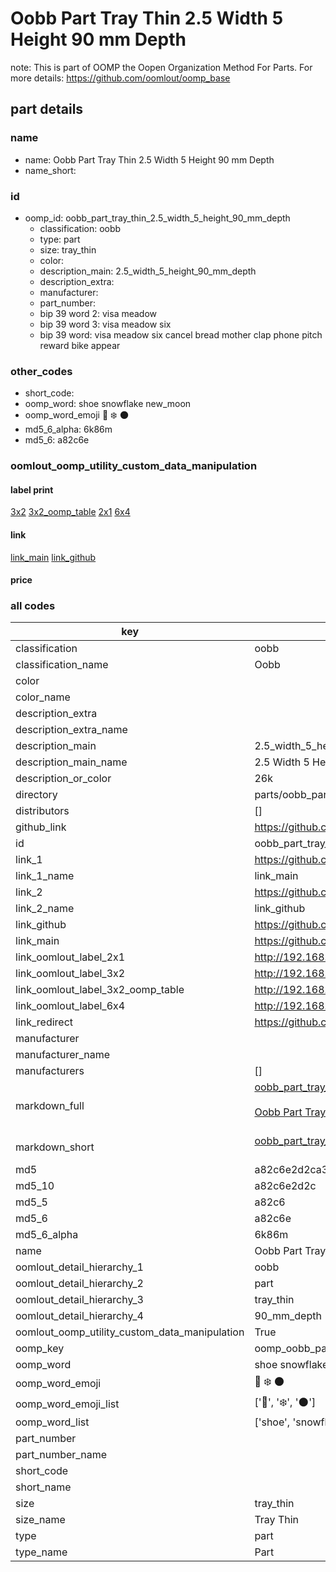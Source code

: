 # Oobb Part Tray Thin 2.5 Width 5 Height 90 mm Depth  

note: This is part of OOMP the Oopen Organization Method For Parts. For more details: https://github.com/oomlout/oomp_base

##  part details
  







### name
* name: Oobb Part Tray Thin 2.5 Width 5 Height 90 mm Depth
* name_short: 
### id
* oomp_id: oobb_part_tray_thin_2.5_width_5_height_90_mm_depth
  * classification: oobb
  * type: part
  * size: tray_thin
  * color: 
  * description_main: 2.5_width_5_height_90_mm_depth
  * description_extra: 
  * manufacturer: 
  * part_number: 
  * bip 39 word 2: visa meadow
  * bip 39 word 3: visa meadow six
  * bip 39 word: visa meadow six cancel bread mother clap phone pitch reward bike appear

### other_codes
* short_code: 
* oomp_word: shoe snowflake new_moon
* oomp_word_emoji :shoe: :snowflake: :new_moon:
* md5_6_alpha: 6k86m
* md5_6: a82c6e






### oomlout_oomp_utility_custom_data_manipulation
#### label print
[3x2](http://192.168.1.245:1112/?label=oomp%206k86m)
[3x2_oomp_table](http://192.168.1.108:1112/?label=oomp%206k86m)
[2x1](http://192.168.1.242:1112/?label=oomp%206k86m)
[6x4](http://192.168.1.55:1112/?label=oomp%206k86m)    

#### link

[link_main](https://github.com/oomlout/oomlout_oomp_version_1_messy/tree/main/parts/oobb_part_tray_thin_2.5_width_5_height_90_mm_depth) [link_github](https://github.com/oomlout/oomlout_oomp_version_1_messy/tree/main/parts/oobb_part_tray_thin_2.5_width_5_height_90_mm_depth)                             

#### price







### all codes 
| key | value |  
| --- | --- |  
| classification | oobb |  
| classification_name | Oobb |  
| color |  |  
| color_name |  |  
| description_extra |  |  
| description_extra_name |  |  
| description_main | 2.5_width_5_height_90_mm_depth |  
| description_main_name | 2.5 Width 5 Height 90 mm Depth |  
| description_or_color | 26k |  
| directory | parts/oobb_part_tray_thin_2.5_width_5_height_90_mm_depth |  
| distributors | [] |  
| github_link | https://github.com/oomlout/oomlout_oomp_part_src/tree/main/parts/oobb_part_tray_thin_2.5_width_5_height_90_mm_depth |  
| id | oobb_part_tray_thin_2.5_width_5_height_90_mm_depth |  
| link_1 | https://github.com/oomlout/oomlout_oomp_version_1_messy/tree/main/parts/oobb_part_tray_thin_2.5_width_5_height_90_mm_depth |  
| link_1_name | link_main |  
| link_2 | https://github.com/oomlout/oomlout_oomp_version_1_messy/tree/main/parts/oobb_part_tray_thin_2.5_width_5_height_90_mm_depth |  
| link_2_name | link_github |  
| link_github | https://github.com/oomlout/oomlout_oomp_version_1_messy/tree/main/parts/oobb_part_tray_thin_2.5_width_5_height_90_mm_depth |  
| link_main | https://github.com/oomlout/oomlout_oomp_version_1_messy/tree/main/parts/oobb_part_tray_thin_2.5_width_5_height_90_mm_depth |  
| link_oomlout_label_2x1 | http://192.168.1.242:1112/?label=oomp%206k86m |  
| link_oomlout_label_3x2 | http://192.168.1.245:1112/?label=oomp%206k86m |  
| link_oomlout_label_3x2_oomp_table | http://192.168.1.108:1112/?label=oomp%206k86m |  
| link_oomlout_label_6x4 | http://192.168.1.55:1112/?label=oomp%206k86m |  
| link_redirect | https://github.com/oomlout/oomlout_oomp_version_1_messy/tree/main/parts/oobb_part_tray_thin_2.5_width_5_height_90_mm_depth |  
| manufacturer |  |  
| manufacturer_name |  |  
| manufacturers | [] |  
| markdown_full | [oobb_part_tray_thin_2.5_width_5_height_90_mm_depth](none)<br>[](none)<br>[Oobb Part Tray Thin 2.5 Width 5 Height 90 Mm Depth](none)<br><br> |  
| markdown_short | [oobb_part_tray_thin_2.5_width_5_height_90_mm_depth](none)<br><br> |  
| md5 | a82c6e2d2ca3853a408db21393a26fa5 |  
| md5_10 | a82c6e2d2c |  
| md5_5 | a82c6 |  
| md5_6 | a82c6e |  
| md5_6_alpha | 6k86m |  
| name | Oobb Part Tray Thin 2.5 Width 5 Height 90 mm Depth |  
| oomlout_detail_hierarchy_1 | oobb |  
| oomlout_detail_hierarchy_2 | part |  
| oomlout_detail_hierarchy_3 | tray_thin |  
| oomlout_detail_hierarchy_4 | 90_mm_depth |  
| oomlout_oomp_utility_custom_data_manipulation | True |  
| oomp_key | oomp_oobb_part_tray_thin_2.5_width_5_height_90_mm_depth |  
| oomp_word | shoe snowflake new_moon |  
| oomp_word_emoji | :shoe: :snowflake: :new_moon: |  
| oomp_word_emoji_list | [':shoe:', ':snowflake:', ':new_moon:'] |  
| oomp_word_list | ['shoe', 'snowflake', 'new_moon'] |  
| part_number |  |  
| part_number_name |  |  
| short_code |  |  
| short_name |  |  
| size | tray_thin |  
| size_name | Tray Thin |  
| type | part |  
| type_name | Part |  

